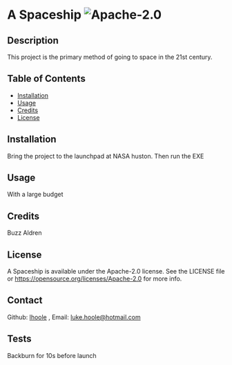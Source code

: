  # A Spaceship ![Apache-2.0](https://img.shields.io/badge/License-Apache%202.0-blue.svg)
  
  ## Description
  This project is the primary method of going to space in the 21st century. 
 
  ## Table of Contents 
  
  
 - [Installation](#installation)
 - [Usage](#usage)
 - [Credits](#credits)
 - [License](#license)
  
  
  ## Installation
  
  Bring the project to the launchpad at NASA huston. Then run the EXE
  
  ## Usage
  
  With a large budget
  
  

  ## Credits
  
  Buzz Aldren
  
  ## License
  
  A Spaceship is available under the Apache-2.0 license. See the LICENSE file or https://opensource.org/licenses/Apache-2.0 for more info.
  
  ## Contact
  
  Github: [lhoole](https://github.com/lhoole) , Email: luke.hoole@hotmail.com
  
  ## Tests
  Backburn for 10s before launch
